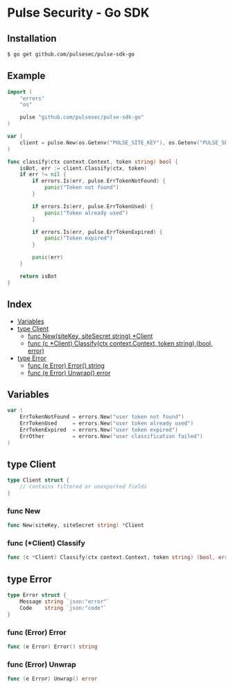 # Pulse Security - Go SDK

## Installation

```sh
$ go get github.com/pulsesec/pulse-sdk-go
```

## Example

```go
import (
	"errors"
	"os"

	pulse "github.com/pulsesec/pulse-sdk-go"
)

var (
	client = pulse.New(os.Getenv("PULSE_SITE_KEY"), os.Getenv("PULSE_SECRET_KEY"))
)

func classify(ctx context.Context, token string) bool {
	isBot, err := client.Classify(ctx, token)
	if err != nil {
		if errors.Is(err, pulse.ErrTokenNotFound) {
			panic("Token not found")
		}

		if errors.Is(err, pulse.ErrTokenUsed) {
			panic("Token already used")
		}

		if errors.Is(err, pulse.ErrTokenExpired) {
			panic("Token expired")
		}

		panic(err)
	}

	return isBot
}
```

## Index

- [Variables](#variables)
- [type Client](#Client)
  - [func New\(siteKey, siteSecret string\) \*Client](#New)
  - [func \(c \*Client\) Classify\(ctx context.Context, token string\) \(bool, error\)](#Client.Classify)
- [type Error](#Error)
  - [func \(e Error\) Error\(\) string](#Error.Error)
  - [func \(e Error\) Unwrap\(\) error](#Error.Unwrap)

## Variables

<a name="ErrTokenNotFound"></a>

```go
var (
	ErrTokenNotFound = errors.New("user token not found")
	ErrTokenUsed     = errors.New("user token already used")
	ErrTokenExpired  = errors.New("user token expired")
	ErrOther         = errors.New("user classification failed")
)
```

<a name="Client"></a>

## type Client

```go
type Client struct {
    // contains filtered or unexported fields
}
```

<a name="New"></a>

### func New

```go
func New(siteKey, siteSecret string) *Client
```

<a name="Client.Classify"></a>

### func \(\*Client\) Classify

```go
func (c *Client) Classify(ctx context.Context, token string) (bool, error)
```

<a name="Error"></a>

## type Error

```go
type Error struct {
    Message string `json:"error"`
    Code    string `json:"code"`
}
```

<a name="Error.Error"></a>

### func \(Error\) Error

```go
func (e Error) Error() string
```

<a name="Error.Unwrap"></a>

### func \(Error\) Unwrap

```go
func (e Error) Unwrap() error
```
